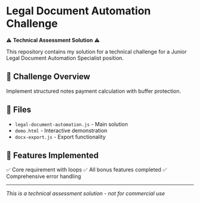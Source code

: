 # Legal Document Automation Challenge

⚠️ **Technical Assessment Solution** ⚠️

This repository contains my solution for a technical challenge 
for a Junior Legal Document Automation Specialist position.

## 🎯 Challenge Overview
Implement structured notes payment calculation with buffer protection.

## 📁 Files
- `legal-document-automation.js` - Main solution
- `demo.html` - Interactive demonstration
- `docx-export.js` - Export functionality

## 🚀 Features Implemented
✅ Core requirement with loops
✅ All bonus features completed
✅ Comprehensive error handling

---
*This is a technical assessment solution - not for commercial use*